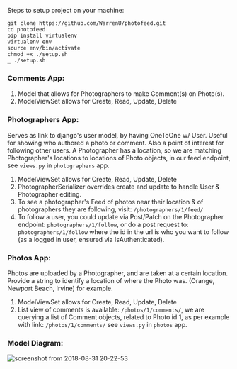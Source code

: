 Steps to setup project on your machine:
```
git clone https://github.com/WarrenU/photofeed.git
cd photofeed
pip install virtualenv
virtualenv env
source env/bin/activate
chmod +x ./setup.sh
_ ./setup.sh
```

### Comments App:
1. Model that allows for Photographers to make Comment(s) on Photo(s).
3. ModelViewSet allows for Create, Read, Update, Delete

### Photographers App:
Serves as link to django's user model, by having OneToOne w/ User. Useful
for showing who authored a photo or comment. Also a point of interest for
following other users. A Photographer has a location, so we are matching 
Photographer's locations to locations of Photo objects, in our feed endpoint, see `views.py` in `photographers` app.
1. ModelViewSet allows for Create, Read, Update, Delete
2. PhotographerSerializer overrides create and update to handle User &
 Photographer editing.
3. To see a photographer's Feed of photos near their location & of
 photographers they are following, visit: `/photographers/1/feed/`
4. To follow a user, you could update via Post/Patch on the Photographer endpoint: `photographers/1/follow`,
 or do a post request to: `photographers/1/follow` where the id in the url is who
 you want to follow (as a logged in user, ensured via IsAuthenticated).

### Photos App:
Photos are uploaded by a Photographer, and are taken at a certain location.
Provide a string to identify a location of where the Photo was. (Orange, 
Newport Beach, Irvine) for example.
1. ModelViewSet allows for Create, Read, Update, Delete
2. List view of comments is available: `/photos/1/comments/`,
 we are querying a list of Comment objects, related to Photo id 1,
 as per example with link: `/photos/1/comments/` see `views.py` in `photos` app.
 
 ### Model Diagram:
 ![screenshot from 2018-08-31 20-22-53](https://user-images.githubusercontent.com/13735104/44941950-43bf3100-ad5c-11e8-82c8-ea75f42da1cc.png)
